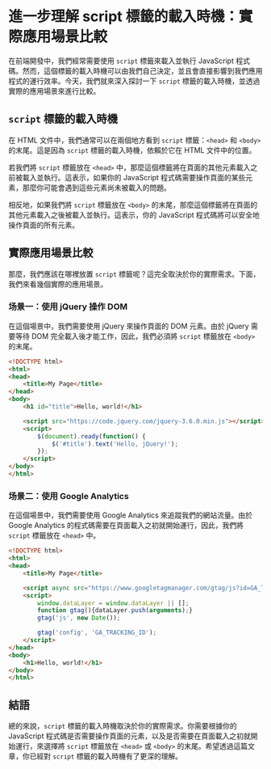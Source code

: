 # 進一步理解 script 標籤的載入時機：實際應用場景比較

在前端開發中，我們經常需要使用 `script` 標籤來載入並執行 JavaScript 程式碼。然而，這個標籤的載入時機可以由我們自己決定，並且會直接影響到我們應用程式的運行效率。今天，我們就來深入探討一下 `script` 標籤的載入時機，並透過實際的應用場景來進行比較。

## `script` 標籤的載入時機

在 HTML 文件中，我們通常可以在兩個地方看到 `script` 標籤：`<head>` 和 `<body>` 的末尾。這是因為 `script` 標籤的載入時機，依賴於它在 HTML 文件中的位置。

若我們將 `script` 標籤放在 `<head>` 中，那麼這個標籤將在頁面的其他元素載入之前被載入並執行。這表示，如果你的 JavaScript 程式碼需要操作頁面的某些元素，那麼你可能會遇到這些元素尚未被載入的問題。

相反地，如果我們將 `script` 標籤放在 `<body>` 的末尾，那麼這個標籤將在頁面的其他元素載入之後被載入並執行。這表示，你的 JavaScript 程式碼將可以安全地操作頁面的所有元素。

## 實際應用場景比較

那麼，我們應該在哪裡放置 `script` 標籤呢？這完全取決於你的實際需求。下面，我們來看幾個實際的應用場景。

### 场景一：使用 jQuery 操作 DOM

在這個場景中，我們需要使用 jQuery 來操作頁面的 DOM 元素。由於 jQuery 需要等待 DOM 完全載入後才能工作，因此，我們必須將 `script` 標籤放在 `<body>` 的末尾。

```html
<!DOCTYPE html>
<html>
<head>
    <title>My Page</title>
</head>
<body>
    <h1 id="title">Hello, world!</h1>

    <script src="https://code.jquery.com/jquery-3.6.0.min.js"></script>
    <script>
        $(document).ready(function() {
            $('#title').text('Hello, jQuery!');
        });
    </script>
</body>
</html>
```

### 场景二：使用 Google Analytics

在這個場景中，我們需要使用 Google Analytics 來追蹤我們的網站流量。由於 Google Analytics 的程式碼需要在頁面載入之初就開始運行，因此，我們將 `script` 標籤放在 `<head>` 中。

```html
<!DOCTYPE html>
<html>
<head>
    <title>My Page</title>

    <script async src="https://www.googletagmanager.com/gtag/js?id=GA_TRACKING_ID"></script>
    <script>
        window.dataLayer = window.dataLayer || [];
        function gtag(){dataLayer.push(arguments);}
        gtag('js', new Date());

        gtag('config', 'GA_TRACKING_ID');
    </script>
</head>
<body>
    <h1>Hello, world!</h1>
</body>
</html>
```

## 結語

總的來說，`script` 標籤的載入時機取決於你的實際需求。你需要根據你的 JavaScript 程式碼是否需要操作頁面的元素，以及是否需要在頁面載入之初就開始運行，來選擇將 `script` 標籤放在 `<head>` 或 `<body>` 的末尾。希望透過這篇文章，你已經對 `script` 標籤的載入時機有了更深的理解。